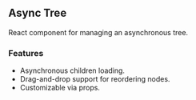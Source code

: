 ## Async Tree

React component for managing an asynchronous tree.

### Features

- Asynchronous children loading.
- Drag-and-drop support for reordering nodes.
- Customizable via props.
